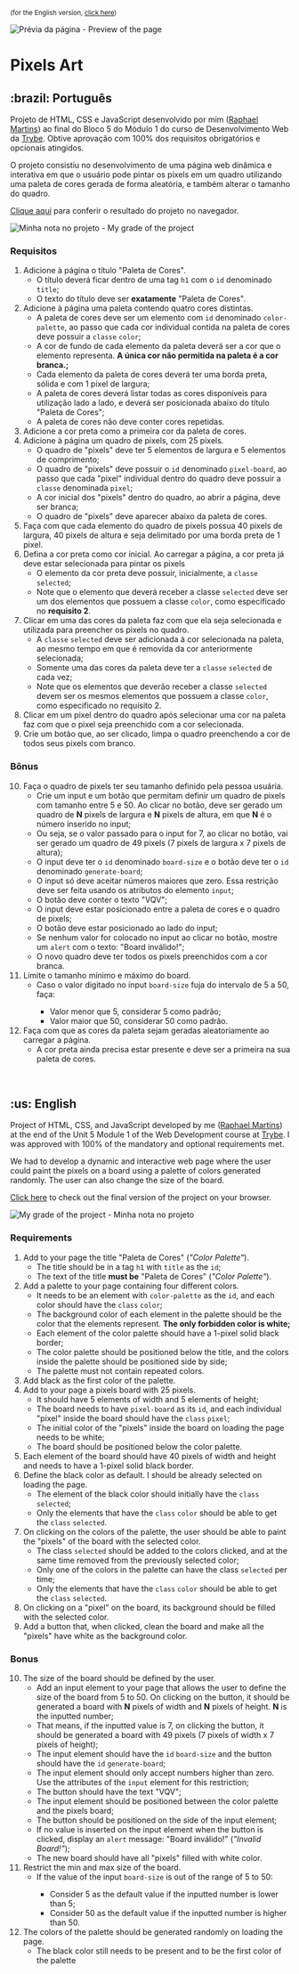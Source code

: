 <small>(for the English version, <a href="#en">click here</a>)</small>

![Prévia da página - Preview of the page](./preview.gif)

# Pixels Art
<h2>:brazil: Português</h2>
<p id="pt">Projeto de HTML, CSS e JavaScript desenvolvido por mim (<a href="https://www.linkedin.com/in/raphaelameidamartins/" target="_blank" rel="external">Raphael Martins</a>) ao final do Bloco 5 do Módulo 1 do curso de Desenvolvimento Web da <a href="https://www.betrybe.com" targe="_blank" rel="nofollow">Trybe</a>. Obtive aprovação com 100% dos requisitos obrigatórios e opcionais atingidos.</p>
<p>O projeto consistiu no desenvolvimento de uma página web dinâmica e interativa em que o usuário pode pintar os pixels em um quadro utilizando uma paleta de cores gerada de forma aleatória, e também alterar o tamanho do quadro.</p>
<p><a href="https://raphaelalmeidamartins.github.io/project-pixels-art/" target="_blank">Clique aqui</a> para conferir o resultado do projeto no navegador.</p>

![Minha nota no projeto - My grade of the project](./nota.png)

### Requisitos
<ol>
  <li>Adicione à página o título "Paleta de Cores".
    <ul>
      <li>O título deverá ficar dentro de uma tag <code>h1</code> com o <code>id</code> denominado <code>title</code>;</li>
      <li>O texto do título deve ser <strong>exatamente</strong> "Paleta de Cores".</li>
    </ul>
  </li>
  <li>Adicione à página uma paleta contendo quatro cores distintas.
    <ul>
      <li>A paleta de cores deve ser um elemento com <code>id</code> denominado <code>color-palette</code>, ao passo que cada cor individual contida na paleta de cores deve possuir a <code>classe</code> <code>color</code>;</li>
      <li>A cor de fundo de cada elemento da paleta deverá ser a cor que o elemento representa. <strong>A única cor não permitida na paleta é a cor branca.;</strong></li>
      <li>Cada elemento da paleta de cores deverá ter uma borda preta, sólida e com 1 pixel de largura;</li>
      <li>A paleta de cores deverá listar todas as cores disponíveis para utilização lado a lado, e deverá ser posicionada abaixo do título "Paleta de Cores";</li>
      <li>A paleta de cores não deve conter cores repetidas.</li>
    </ul>
  </li>
  <li>Adicione a cor preta como a primeira cor da paleta de cores.</li>
  <li>Adicione à página um quadro de pixels, com 25 pixels.
    <ul>
      <li>O quadro de "pixels" deve ter 5 elementos de largura e 5 elementos de comprimento;</li>
      <li>O quadro de "pixels" deve possuir o <code>id</code> denominado <code>pixel-board</code>, ao passo que cada "pixel" individual dentro do quadro deve possuir a <code>classe</code> denominada <code>pixel</code>;</li>
      <li>A cor inicial dos "pixels" dentro do quadro, ao abrir a página, deve ser branca;</li>
      <li>O quadro de "pixels" deve aparecer abaixo da paleta de cores.</li>
    </ul>
  </li>
  <li>Faça com que cada elemento do quadro de pixels possua 40 pixels de largura, 40 pixels de altura e seja delimitado por uma borda preta de 1 pixel.</li>
  <li>Defina a cor preta como cor inicial. Ao carregar a página, a cor preta já deve estar selecionada para pintar os pixels
    <ul>
      <li>O elemento da cor preta deve possuir, inicialmente, a <code>classe</code> <code>selected</code>;</li>
      <li>Note que o elemento que deverá receber a classe <code>selected</code> deve ser um dos elementos que possuem a classe <code>color</code>, como especificado no <strong>requisito 2</strong>.</li>
    </ul>
  </li>
  <li>Clicar em uma das cores da paleta faz com que ela seja selecionada e utilizada para preencher os pixels no quadro.
    <ul>
      <li>A <code>classe</code> <code>selected</code> deve ser adicionada à cor selecionada na paleta, ao mesmo tempo em que é removida da cor anteriormente selecionada;</li>
      <li>Somente uma das cores da paleta deve ter a <code>classe</code> <code>selected</code> de cada vez;</li>
      <li>Note que os elementos que deverão receber a classe <code>selected</code> devem ser os mesmos elementos que possuem a classe <code>color</code>, como especificado no requisito 2.</li>
    </ul>
  </li>
  <li>Clicar em um pixel dentro do quadro após selecionar uma cor na paleta faz com que o pixel seja preenchido com a cor selecionada.</li>
  <li>Crie um botão que, ao ser clicado, limpa o quadro preenchendo a cor de todos seus pixels com branco.</li>
</ol>

### Bônus
<ol start="10">
  <li>Faça o quadro de pixels ter seu tamanho definido pela pessoa usuária.
    <ul>
      <li>Crie um input e um botão que permitam definir um quadro de pixels com tamanho entre 5 e 50. Ao clicar no botão, deve ser gerado um quadro de <strong>N</strong> pixels de largura e <strong>N</strong> pixels de altura, em que <strong>N</strong> é o número inserido no input;</li>
      <li>Ou seja, se o valor passado para o input for 7, ao clicar no botão, vai ser gerado um quadro de 49 pixels (7 pixels de largura x 7 pixels de altura);</li>
      <li>O input deve ter o <code>id</code> denominado <code>board-size</code> e o botão deve ter o <code>id</code> denominado <code>generate-board</code>;</li>
      <li>O input só deve aceitar números maiores que zero. Essa restrição deve ser feita usando os atributos do elemento <code>input</code>;</li>
      <li>O botão deve conter o texto "VQV";</li>
      <li>O input deve estar posicionado entre a paleta de cores e o quadro de pixels;</li>
      <li>O botão deve estar posicionado ao lado do input;</li>
      <li>Se nenhum valor for colocado no input ao clicar no botão, mostre um <code>alert</code> com o texto: "Board inválido!";</li>
      <li>O novo quadro deve ter todos os pixels preenchidos com a cor branca.</li>
    </ul>
  </li>
  <li>Limite o tamanho mínimo e máximo do board.
    <ul>
      <li>Caso o valor digitado no input <code>board-size</code> fuja do intervalo de 5 a 50, faça:</li>
        <ul>
          <li>Valor menor que 5, considerar 5 como padrão;</li>
          <li>Valor maior que 50, considerar 50 como padrão.</li>
        </ul>
    </ul>
  </li>
  <li>Faça com que as cores da paleta sejam geradas aleatoriamente ao carregar a página.
    <ul>
      <li>A cor preta ainda precisa estar presente e deve ser a primeira na sua paleta de cores.</li>
    </ul>
  </li>
</ol>
<br>

<h2 id="en">:us: English</h2>
<p>Project of HTML, CSS, and JavaScript developed by me (<a href="https://www.linkedin.com/in/raphaelameidamartins/" target="_blank" rel="external">Raphael Martins</a>) at the end of the Unit 5 Module 1 of the Web Development course at <a href="https://www.betrybe.com" targe="_blank" rel="nofollow">Trybe</a>. I was approved with 100% of the mandatory and optional requirements met.</p>
<p>We had to develop a dynamic and interactive web page where the user could paint the pixels on a board using a palette of colors generated randomly. The user can also change the size of the board.</p>
<p><a href="https://raphaelalmeidamartins.github.io/project-pixels-art/" target="_blank">Click here</a> to check out the final version of the project on your browser.</p>

![My grade of the project - Minha nota no projeto](./nota.png)

### Requirements
<ol>
  <li>Add to your page the title "Paleta de Cores" (<em>"Color Palette"</em>).
    <ul>
      <li>The title should be in a tag <code>h1</code> with <code>title</code> as the <code>id</code>;</li>
      <li>The text of the title <strong>must be</strong> "Paleta de Cores" (<em>"Color Palette"</em>).</li>
    </ul>
  </li>
  <li>Add a palette to your page containing four different colors.
    <ul>
      <li>It needs to be an element with <code>color-palette</code> as the <code>id</code>, and each color should have the <code>class</code> <code>color</code>;</li>
      <li>The background color of each element in the palette should be the color that the elements represent. <strong>The only forbidden color is white;</strong></li>
      <li>Each element of the color palette should have a 1-pixel solid black border;</li>
      <li>The color palette should be positioned below the title, and the colors inside the palette should be positioned side by side;</li>
      <li>The palette must not contain repeated colors.</li>
    </ul>
  </li>
  <li>Add black as the first color of the palette.</li>
  <li>Add to your page a pixels board with 25 pixels.
    <ul>
      <li>It should have 5 elements of width and 5 elements of height;</li>
      <li>The board needs to have <code>pixel-board</code> as its <code>id</code>, and each individual "pixel" inside the board should have the <code>class</code> <code>pixel</code>;</li>
      <li>The initial color of the "pixels" inside the board on loading the page needs to be white;</li>
      <li>The board should be positioned below the color palette.</li>
    </ul>
  </li>
  <li>Each element of the board should have 40 pixels of width and height and needs to have a 1-pixel solid black border.</li>
  <li>Define the black color as default. I should be already selected on loading the page.
    <ul>
      <li>The element of the black color should initially have the <code>class</code> <code>selected</code>;</li>
      <li>Only the elements that have the <code>class</code> <code>color</code> should be able to get the <code>class</code> <code>selected</code>.</li>
    </ul>
  </li>
  <li>On clicking on the colors of the palette, the user should be able to paint the "pixels" of the board with the selected color.
    <ul>
      <li>The class <code>selected</code> should be added to the colors clicked, and at the same time removed from the previously selected color;</li>
      <li>Only one of the colors in the palette can have the class <code>selected</code> per time;</li>
      <li>Only the elements that have the <code>class</code> <code>color</code> should be able to get the <code>class</code> <code>selected</code>.</li>
    </ul>
  </li>
  <li>On clicking on a "pixel" on the board, its background should be filled with the selected color.</li>
  <li>Add a button that, when clicked, clean the board and make all the "pixels" have white as the background color.</li>
</ol>

### Bonus
<ol start="10">
  <li>The size of the board should be defined by the user.
    <ul>
      <li>Add an input element to your page that allows the user to define the size of the board from 5 to 50. On clicking on the button, it should be generated a board with <strong>N</strong> pixels of width and <strong>N</strong> pixels of height. <strong>N</strong> is the inputted number;</li>
      <li>That means, if the inputted value is 7, on clicking the button, it should be generated a board with 49 pixels (7 pixels of width x 7 pixels of height);</li>
      <li>The input element should have the <code>id</code> <code>board-size</code> and the button should have the <code>id</code> <code>generate-board</code>;</li>
      <li>The input element should only accept numbers higher than zero. Use the attributes of the <code>input</code> element for this restriction;</li>
      <li>The button should have the text "VQV";</li>
      <li>The input element should be positioned between the color palette and the pixels board;</li>
      <li>The button should be positioned on the side of the input element;</li>
      <li>If no value is inserted on the input element when the button is clicked, display an <code>alert</code> message: "Board inválido!" (<em>"Invalid Board!"</em>);</li>
      <li>The new board should have all "pixels" filled with white color.</li>
    </ul>
  </li>
  <li>Restrict the min and max size of the board.
    <ul>
      <li>If the value of the input <code>board-size</code> is out of the range of 5 to 50:</li>
        <ul>
          <li>Consider 5 as the default value if the inputted number is lower than 5;</li>
          <li>Consider 50 as the default value if the inputted number is higher than 50.</li>
        </ul>
    </ul>
  </li>
  <li>The colors of the palette should be generated randomly on loading the page.
    <ul>
      <li>The black color still needs to be present and to be the first color of the palette</li>
    </ul>
  </li>
</ol>
